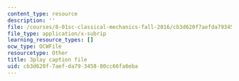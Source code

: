 ```yaml
---
content_type: resource
description: ''
file: /courses/8-01sc-classical-mechanics-fall-2016/cb3d620f7aefda79345880cc66fa6eba_ThP6wQkf5ec.srt
file_type: application/x-subrip
learning_resource_types: []
ocw_type: OCWFile
resourcetype: Other
title: 3play caption file
uid: cb3d620f-7aef-da79-3458-80cc66fa6eba
---
```

